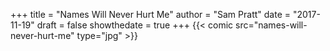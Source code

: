 +++
title = "Names Will Never Hurt Me"
author = "Sam Pratt"
date = "2017-11-19"
draft = false
showthedate = true
+++
{{< comic src="names-will-never-hurt-me" type="jpg" >}}